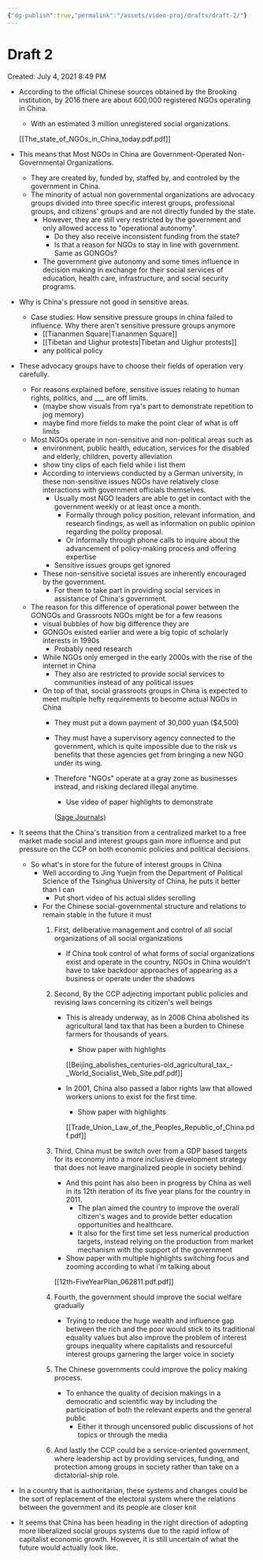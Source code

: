 ```yaml
---
{"dg-publish":true,"permalink":"/assets/video-proj/drafts/draft-2/"}
---
```


# Draft 2

Created: July 4, 2021 8:49 PM

- According to the official Chinese sources obtained by the Brooking institution, by 2016 there are about 600,000 registered NGOs operating in China.
    - With an estimated 3 million unregistered social organizations.
    
    [[The_state_of_NGOs_in_China_today.pdf.pdf]]
    
- This means that Most NGOs in China are Government-Operated Non-Governmental Organizations.
    - They are created by, funded by, staffed by, and controled by the government in China.
    - The minority of actual non governmental organizations are advocacy groups divided into three specific interest groups, professional groups, and citizens' groups and are not directly funded by the state.
        - However, they are still very restricted by the government and only allowed access to "operational autonomy".
            - Do they also receive inconsistent funding from the state?
            - Is that a reason for NGOs to stay in line with government. Same as GONGOs?
        - The government give autonomy and some times influence in decision making in exchange for their social services of education, health care, infrastructure, and social security programs.

- Why is China's pressure not good in sensitive areas.
    - Case studies: How sensitive pressure groups in china failed to influence. Why there aren't sensitive pressure groups anymore
        - [[Tiananmen Square\|Tiananmen Square]]
        - [[Tibetan and Uighur protests\|Tibetan and Uighur protests]]
        - any political policy
- These advocacy groups have to choose their fields of operation very carefully.
    - For reasons explained before, sensitive issues relating to human rights, politics, and ___ are off limits.
        - (maybe show visuals from rya's part to demonstrate repetition to jog memory)
        - maybe find more fields to make the point clear of what is off limits
    - Most NGOs operate in non-sensitive and non-political areas such as
        - environment, public health, education, services for the disabled and elderly, children, poverty alleviation
        - show tiny clips of each field while i list them
        - According to interviews conducted by a German university, in these non-sensitive issues NGOs have relatively close interactions with government officials themselves.
            - Usually most NGO leaders are able to get in contact with the government weekly or at least once a month.
                - Formally through policy position, relevant information, and research findings, as well as information on public opinion regarding the policy proposal.
                - Or Informally through phone calls to inquire about the advancement of policy-making process and offering expertise
            - Sensitive issues groups get ignored
        - These non-sensitive societal issues are inherently encouraged by the government.
            - For them to take part in providing social services in assistance of China's government.
    - The reason for this difference of operational power between the GONGOs and Grassroots NGOs might be for a few reasons
        - visual bubbles of how big difference they are
        - GONGOs existed earlier and were a big topic of scholarly interests in 1990s
            - Probably need research
        - While NGOs only emerged in the early 2000s with the rise of the internet in China
            - They also are restricted to provide social services to communities instead of any political issues
        - On top of that, social grassroots groups in China is expected to meet multiple hefty requirements to become actual NGOs in China
            - They must put a down payment of 30,000 yuan ($4,500)
            - They must have a supervisory agency connected to the government, which is quite impossible due to the risk vs benefits that these agencies get from bringing a new NGO under its wing.
            - Therefore "NGOs" operate at a gray zone as businesses instead, and risking declared illegal anytime.
                - Use video of paper highlights to demonstrate
                
                ([Sage Journals)](https://journals.sagepub.com/doi/full/10.1177/2158244017713554)
                

- It seems that the China's transition from a centralized market to a free market made social and interest groups gain more influence and put pressure on the CCP on both economic policies and political decisions.
    - So what's in store for the future of interest groups in China
        - Well according to Jing Yuejin from the Department of Political Science of the Tsinghua University of China, he puts it better than I can
            - Put short video of his actual slides scrolling
        - For the Chinese social-governmental structure and relations to remain stable in the future it must
            1. First, deliberative management and control of all social organizations of all social organizations
                - If China took control of what forms of social organizations exist and operate in the country, NGOs in China wouldn't have to take backdoor approaches of appearing as a business or operate under the shadows
            2. Second, By the CCP adjecting important public policies and revising laws concerning its citizen's well beings
                - This is already underway, as in 2006 China abolished its agricultural land tax that has been a burden to Chinese farmers for thousands of years.
                    - Show paper with highlights
                    
                    [[Beijing_abolishes_centuries-old_agricultural_tax_-_World_Socialist_Web_Site.pdf.pdf]]
                    
                - In 2001, China also passed a labor rights law that allowed workers unions to exist for the first time.
                    - Show paper with highlights
                    
                    [[Trade_Union_Law_of_the_Peoples_Republic_of_China.pdf.pdf]]
                    
            3. Third, China must be switch over from a GDP based targets for its economy into a more inclusive development strategy that does not leave marginalized people in society behind.
                - And this point has also been in progress by China as well in its 12th iteration of its five year plans for the country in 2011.
                    - The plan aimed the country to improve the overall citizen's wages and to provide better education opportunities and healthcare.
                    - It also for the first time set less numerical production targets, instead relying on the production from market mechanism with the support of the government
                - Show paper with multiple highlights switching focus and zooming according to what i'm talking about
                
                [[12th-FiveYearPlan_062811.pdf.pdf]]
                
            4. Fourth, the government should improve the social welfare gradually
                - Trying to reduce the huge wealth and influence gap between the rich and the poor would stick to its traditional equality values but also improve the problem of interest groups inequality where capitalists and resourceful interest groups garnering the larger voice in society
            5. The Chinese governments could improve the policy making process.
                - To enhance the quality of decision makings in a democratic and scientific way by including the participation of both the relevant experts and the general public
                    - Either it through uncensored public discussions of hot topics or through the media
            6. And lastly the CCP could be a service-oriented government, where leadership act by providing services, funding, and protection among groups in society rather than take on a dictatorial-ship role.
- In a country that is authoritarian, these systems and changes could be the sort of replacement of the electoral system where the relations between the government and its people are closer knit

- It seems that China has been heading in the right direction of adopting more liberalized social groups systems due to the rapid inflow of capitalist economic growth. However, it is still uncertain of what the future would actually look like.